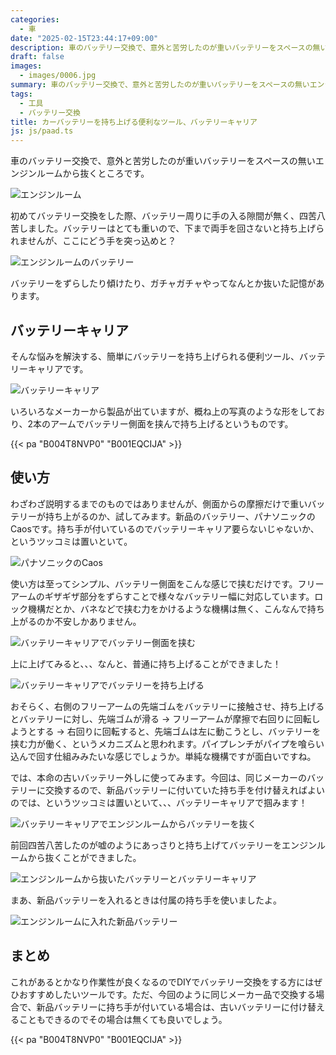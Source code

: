 ```yaml
---
categories:
  - 車
date: "2025-02-15T23:44:17+09:00"
description: 車のバッテリー交換で、意外と苦労したのが重いバッテリーをスペースの無いエンジンルームから抜く作業です。手が入るスペースが無くバッテリーが抜けない！そんな悩みを解決する、簡単にバッテリーを持ち上げられる便利ツール、バッテリーキャリアをご紹介。
draft: false
images:
  - images/0006.jpg
summary: 車のバッテリー交換で、意外と苦労したのが重いバッテリーをスペースの無いエンジンルームから抜く作業です。手が入るスペースが無くバッテリーが抜けない！そんな悩みを解決する、簡単にバッテリーを持ち上げられる便利ツール、バッテリーキャリアをご紹介。
tags:
  - 工具
  - バッテリー交換
title: カーバッテリーを持ち上げる便利なツール、バッテリーキャリア
js: js/paad.ts
---
```


車のバッテリー交換で、意外と苦労したのが重いバッテリーをスペースの無いエンジンルームから抜くところです。

![エンジンルーム](./images/0003.jpg)

初めてバッテリー交換をした際、バッテリー周りに手の入る隙間が無く、四苦八苦しました。バッテリーはとても重いので、下まで両手を回さないと持ち上げられませんが、ここにどう手を突っ込めと？

![エンジンルームのバッテリー](./images/0007.jpg)

バッテリーをずらしたり傾けたり、ガチャガチャやってなんとか抜いた記憶があります。

## バッテリーキャリア

そんな悩みを解決する、簡単にバッテリーを持ち上げられる便利ツール、バッテリーキャリアです。

![バッテリーキャリア](./images/0002.jpg)

いろいろなメーカーから製品が出ていますが、概ね上の写真のような形をしており、2本のアームでバッテリー側面を挟んで持ち上げるというものです。

{{< pa "B004T8NVP0" "B001EQCIJA" >}}

## 使い方

わざわざ説明するまでのものではありませんが、側面からの摩擦だけで重いバッテリーが持ち上がるのか、試してみます。新品のバッテリー、パナソニックのCaosです。持ち手が付いているのでバッテリーキャリア要らないじゃないか、というツッコミは置いといて。

![パナソニックのCaos](./images/0004.jpg)

使い方は至ってシンプル、バッテリー側面をこんな感じで挟むだけです。フリーアームのギザギザ部分をずらすことで様々なバッテリー幅に対応しています。ロック機構だとか、バネなどで挟む力をかけるような機構は無く、こんなんで持ち上がるのか不安しかありません。

![バッテリーキャリアでバッテリー側面を挟む](./images/0005.jpg)

上に上げてみると、、、なんと、普通に持ち上げることができました！

![バッテリーキャリアでバッテリーを持ち上げる](./images/0006.jpg)

おそらく、右側のフリーアームの先端ゴムをバッテリーに接触させ、持ち上げるとバッテリーに対し、先端ゴムが滑る
→ フリーアームが摩擦で右回りに回転しようとする →
右回りに回転すると、先端ゴムは左に動こうとし、バッテリーを挟む力が働く、というメカニズムと思われます。パイプレンチがパイプを喰らい込んで回す仕組みみたいな感じでしょうか。単純な機構ですが面白いですね。

では、本命の古いバッテリー外しに使ってみます。今回は、同じメーカーのバッテリーに交換するので、新品バッテリーに付いていた持ち手を付け替えればよいのでは、というツッコミは置いといて、、、バッテリーキャリアで掴みます！

![バッテリーキャリアでエンジンルームからバッテリーを抜く](./images/0008.jpg)

前回四苦八苦したのが嘘のようにあっさりと持ち上げてバッテリーをエンジンルームから抜くことができました。

![エンジンルームから抜いたバッテリーとバッテリーキャリア](./images/0009.jpg)

まあ、新品バッテリーを入れるときは付属の持ち手を使いましたよ。

![エンジンルームに入れた新品バッテリー](./images/0011.jpg)

## まとめ

これがあるとかなり作業性が良くなるのでDIYでバッテリー交換をする方にはぜひおすすめしたいツールです。ただ、今回のように同じメーカー品で交換する場合で、新品バッテリーに持ち手が付いている場合は、古いバッテリーに付け替えることもできるのでその場合は無くても良いでしょう。

{{< pa "B004T8NVP0" "B001EQCIJA" >}}
